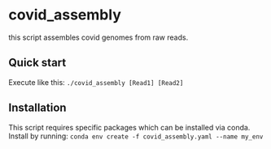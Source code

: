 # covid_assembly
this script assembles covid genomes from raw reads.

## Quick start
Execute like this:
`./covid_assembly [Read1] [Read2]`

## Installation
This script requires specific packages which can be installed via conda.
Install by running:
`conda env create -f covid_assembly.yaml --name my_env`
